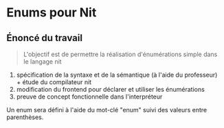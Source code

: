Enums pour Nit
==============

Énoncé du travail
-----------------

> L'objectif est de permettre la réalisation d'énumérations
> simple dans le langage nit
> 

1.  spécification de la syntaxe et de la sémantique 
    (à l'aide du professeur) + étude du compilateur nit
2.  modification du frontend pour déclarer et utiliser les énumérations
3.  preuve de concept fonctionnelle dans l'interpréteur


Un enum sera défini à l'aide du mot-clé "enum" suivi des valeurs entre
parenthèses.
